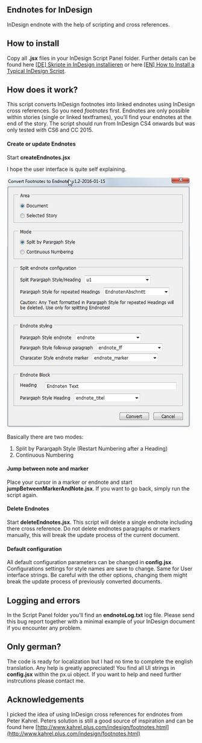 ## Endnotes for InDesign
InDesign endnote with the help of  scripting and cross references. 

## How to install
Copy all **.jsx** files in your InDesign Script Panel folder. Further details can be found here [[DE] Skripte in InDesign installieren](http://www.publishingx.de/skripte-installieren/) or here [[EN] How to Install a Typical InDesign Script](http://www.danrodney.com/scripts/directions-installingscripts.html).

## How does it work?
This script converts InDesign footnotes into linked endnotes using InDesign cross references. So you need *footnotes* first. Endnotes are only possible within stories (single or linked textframes), you'll find your endnotes at the end of the story. 
The script should run from InDesign CS4 onwards but was only tested with CS6 and CC 2015.

#### Create or update Endnotes
Start **createEndnotes.jsx** 

I hope the user interface is quite self explaining. 

![GUI of createEndnotes.jsx](docs/endnoteGUI.jpg)

Basically there are two modes:

1. Split by Parargaph Style (Restart Numbering after a Heading)
2. Continuous Numbering 



#### Jump between note and marker
Place your cursor in a marker or endnote and start **jumpBetweenMarkerAndNote.jsx**. If you want to go back, simply run the script again. 

#### Delete Endnotes
Start **deleteEndnotes.jsx**. This script will delete a single endnote including there cross reference. Do not delete endnotes paragraphs or markers manually, this will break the update process of the current document.

#### Default configuration 
All default configuration parameters can be changed in **config.jsx**. 
Configurations settings for style names are save to change. Same for User interface strings. Be careful with the other options, changing them might break the update process of previously converted documents. 

## Logging and errors
In the Script Panel folder you'll find an **endnoteLog.txt** log file. Please send this bug report together with a minimal example of your InDesign document if you encounter any problem.


## Only german? 
The code is ready for localization but I had no time to complete the english translation. Any help is greatly appreciated! You find all UI strings in **config.jsx** within the px.ui object. If you want to help and need further instrcutions please contact me. 


## Acknowledgements
I picked the idea of using InDesign cross references for endnotes from Peter Kahrel. Peters solution is still a good source of inspiration and can be found here [http://www.kahrel.plus.com/indesign/footnotes.html](http://www.kahrel.plus.com/indesign/footnotes.html)

